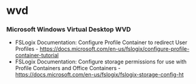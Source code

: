 # wvd

### Microsoft Windows Virtual Desktop WVD 

* FSLogix Documentation: Configure Profile Container to redirect User Profiles - https://docs.microsoft.com/en-us/fslogix/configure-profile-container-tutorial
* FSLogix Documentation: Configure storage permissions for use with Profile Containers and Office Containers - https://docs.microsoft.com/en-us/fslogix/fslogix-storage-config-ht
